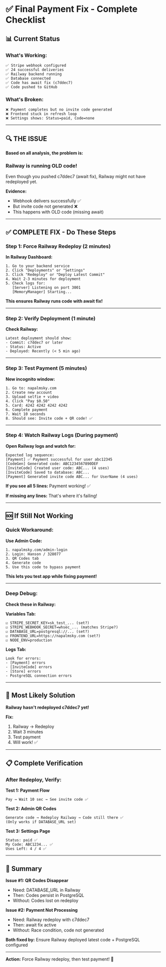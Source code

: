 # ✅ Final Payment Fix - Complete Checklist

## 📊 **Current Status**

### **What's Working:**
```
✅ Stripe webhook configured
✅ 24 successful deliveries
✅ Railway backend running
✅ Database connected
✅ Code has await fix (c7ddec7)
✅ Code pushed to GitHub
```

### **What's Broken:**
```
❌ Payment completes but no invite code generated
❌ Frontend stuck in refresh loop
❌ Settings shows: Status=paid, Code=none
```

---

## 🔍 **THE ISSUE**

**Based on all analysis, the problem is:**

### **Railway is running OLD code!**

Even though you pushed c7ddec7 (await fix), Railway might not have redeployed yet.

**Evidence:**
- Webhook delivers successfully ✅
- But invite code not generated ❌
- This happens with OLD code (missing await)

---

## ✅ **COMPLETE FIX - Do These Steps**

### **Step 1: Force Railway Redeploy** (2 minutes)

**In Railway Dashboard:**
```
1. Go to your backend service
2. Click "Deployments" or "Settings"
3. Click "Redeploy" or "Deploy Latest Commit"
4. Wait 2-3 minutes for deployment
5. Check logs for:
   [Server] Listening on port 3001
   [MemoryManager] Starting...
```

**This ensures Railway runs code with await fix!**

---

### **Step 2: Verify Deployment** (1 minute)

**Check Railway:**
```
Latest deployment should show:
- Commit: c7ddec7 or later
- Status: Active
- Deployed: Recently (< 5 min ago)
```

---

### **Step 3: Test Payment** (5 minutes)

**New incognito window:**
```
1. Go to: napalmsky.com
2. Create new account
3. Upload selfie + video
4. Click "Pay $0.50"
5. Card: 4242 4242 4242 4242
6. Complete payment
7. Wait 10 seconds
8. Should see: Invite code + QR code! ✅
```

---

### **Step 4: Watch Railway Logs** (During payment)

**Open Railway logs and watch for:**
```
Expected log sequence:
[Payment] ✅ Payment successful for user abc12345
[CodeGen] Generated code: ABC1234567890DEF
[InviteCode] Created user code: ABC... (4 uses)
[InviteCode] Saved to database: ABC...
[Payment] Generated invite code ABC... for UserName (4 uses)
```

**If you see all 5 lines:** Payment working! ✅

**If missing any lines:** That's where it's failing!

---

## 🆘 **If Still Not Working**

### **Quick Workaround:**

**Use Admin Code:**
```
1. napalmsky.com/admin-login
2. Login: Hanson / 328077  
3. QR Codes tab
4. Generate code
5. Use this code to bypass payment
```

**This lets you test app while fixing payment!**

---

### **Deep Debug:**

**Check these in Railway:**

**Variables Tab:**
```
☑ STRIPE_SECRET_KEY=sk_test_... (set?)
☑ STRIPE_WEBHOOK_SECRET=whsec_... (matches Stripe?)
☑ DATABASE_URL=postgresql://... (set?)
☑ FRONTEND_URL=https://napalmsky.com (set?)
☑ NODE_ENV=production
```

**Logs Tab:**
```
Look for errors:
- [Payment] errors
- [InviteCode] errors
- [Store] errors
- PostgreSQL connection errors
```

---

## 🎯 **Most Likely Solution**

**Railway hasn't redeployed c7ddec7 yet!**

**Fix:**
1. Railway → Redeploy
2. Wait 3 minutes
3. Test payment
4. Will work! ✅

---

## 📋 **Complete Verification**

### **After Redeploy, Verify:**

**Test 1: Payment Flow**
```
Pay → Wait 10 sec → See invite code ✅
```

**Test 2: Admin QR Codes**
```
Generate code → Redeploy Railway → Code still there ✅
(Only works if DATABASE_URL set)
```

**Test 3: Settings Page**
```
Status: paid ✅
My Code: ABC1234... ✅
Uses Left: 4 / 4 ✅
```

---

## 🎊 **Summary**

**Issue #1: QR Codes Disappear**
- Need: DATABASE_URL in Railway
- Then: Codes persist in PostgreSQL
- Without: Codes lost on redeploy

**Issue #2: Payment Not Processing**
- Need: Railway redeploy with c7ddec7
- Then: await fix active
- Without: Race condition, code not generated

**Both fixed by:** Ensure Railway deployed latest code + PostgreSQL configured

---

**Action:** Force Railway redeploy, then test payment! 🚀

